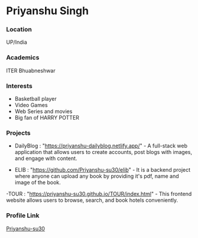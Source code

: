 # Priyanshu Singh

### Location

UP/India

### Academics

ITER Bhuabneshwar

### Interests

- Basketball player
- Video Games
- Web Series and movies
- Big fan of HARRY POTTER

### Projects

- DailyBlog : "https://priyanshu-dailyblog.netlify.app/" - A full-stack web application that allows users to create accounts, post blogs with images, and engage with content.

- ELIB : "https://github.com/Priyanshu-su30/elib" - It is a backend project where anyone can upload any book by providing it's pdf, name and image of the book.

-TOUR : "https://priyanshu-su30.github.io/TOUR/index.html" - This frontend website allows users to browse, search, and book hotels conveniently.

### Profile Link

[Priyanshu-su30](https://github.com/Priyanshu-su30)
